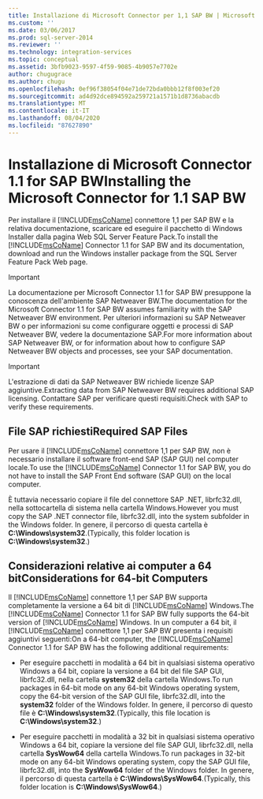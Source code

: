 ```yaml
---
title: Installazione di Microsoft Connector per 1,1 SAP BW | Microsoft Docs
ms.custom: ''
ms.date: 03/06/2017
ms.prod: sql-server-2014
ms.reviewer: ''
ms.technology: integration-services
ms.topic: conceptual
ms.assetid: 3bfb9023-9597-4f59-9085-4b9057e7702e
author: chugugrace
ms.author: chugu
ms.openlocfilehash: 0ef96f38054f04e71de72bda0bbb12f8f003ef20
ms.sourcegitcommit: ad4d92dce894592a259721a1571b1d8736abacdb
ms.translationtype: MT
ms.contentlocale: it-IT
ms.lasthandoff: 08/04/2020
ms.locfileid: "87627890"
---
```

# <a name="installing-the-microsoft-connector-for-11-sap-bw"></a><span data-ttu-id="13024-102">Installazione di Microsoft Connector 1.1 for SAP BW</span><span class="sxs-lookup"><span data-stu-id="13024-102">Installing the Microsoft Connector for 1.1 SAP BW</span></span>
  <span data-ttu-id="13024-103">Per installare il [!INCLUDE[msCoName](../includes/msconame-md.md)] connettore 1,1 per SAP BW e la relativa documentazione, scaricare ed eseguire il pacchetto di Windows Installer dalla pagina Web SQL Server Feature Pack.</span><span class="sxs-lookup"><span data-stu-id="13024-103">To install the [!INCLUDE[msCoName](../includes/msconame-md.md)] Connector 1.1 for SAP BW and its documentation, download and run the Windows installer package from the SQL Server Feature Pack Web page.</span></span>  
  
> [!IMPORTANT]  
>  <span data-ttu-id="13024-104">La documentazione per Microsoft Connector 1.1 for SAP BW presuppone la conoscenza dell'ambiente SAP Netweaver BW.</span><span class="sxs-lookup"><span data-stu-id="13024-104">The documentation for the Microsoft Connector 1.1 for SAP BW assumes familiarity with the SAP Netweaver BW environment.</span></span> <span data-ttu-id="13024-105">Per ulteriori informazioni su SAP Netweaver BW o per informazioni su come configurare oggetti e processi di SAP Netweaver BW, vedere la documentazione SAP.</span><span class="sxs-lookup"><span data-stu-id="13024-105">For more information about SAP Netweaver BW, or for information about how to configure SAP Netweaver BW objects and processes, see your SAP documentation.</span></span>  
  
> [!IMPORTANT]  
>  <span data-ttu-id="13024-106">L'estrazione di dati da SAP Netweaver BW richiede licenze SAP aggiuntive.</span><span class="sxs-lookup"><span data-stu-id="13024-106">Extracting data from SAP Netweaver BW requires additional SAP licensing.</span></span> <span data-ttu-id="13024-107">Contattare SAP per verificare questi requisiti.</span><span class="sxs-lookup"><span data-stu-id="13024-107">Check with SAP to verify these requirements.</span></span>  
  
## <a name="required-sap-files"></a><span data-ttu-id="13024-108">File SAP richiesti</span><span class="sxs-lookup"><span data-stu-id="13024-108">Required SAP Files</span></span>  
 <span data-ttu-id="13024-109">Per usare il [!INCLUDE[msCoName](../includes/msconame-md.md)] connettore 1,1 per SAP BW, non è necessario installare il software front-end SAP (SAP GUI) nel computer locale.</span><span class="sxs-lookup"><span data-stu-id="13024-109">To use the [!INCLUDE[msCoName](../includes/msconame-md.md)] Connector 1.1 for SAP BW, you do not have to install the SAP Front End software (SAP GUI) on the local computer.</span></span>  
  
 <span data-ttu-id="13024-110">È tuttavia necessario copiare il file del connettore SAP .NET, librfc32.dll, nella sottocartella di sistema nella cartella Windows.</span><span class="sxs-lookup"><span data-stu-id="13024-110">However you must copy the SAP .NET connector file, librfc32.dll, into the system subfolder in the Windows folder.</span></span> <span data-ttu-id="13024-111">In genere, il percorso di questa cartella è **C:\Windows\system32**.</span><span class="sxs-lookup"><span data-stu-id="13024-111">(Typically, this folder location is **C:\Windows\system32**.)</span></span>  
  
## <a name="considerations-for-64-bit-computers"></a><span data-ttu-id="13024-112">Considerazioni relative ai computer a 64 bit</span><span class="sxs-lookup"><span data-stu-id="13024-112">Considerations for 64-bit Computers</span></span>  
 <span data-ttu-id="13024-113">Il [!INCLUDE[msCoName](../includes/msconame-md.md)] connettore 1,1 per SAP BW supporta completamente la versione a 64 bit di [!INCLUDE[msCoName](../includes/msconame-md.md)] Windows.</span><span class="sxs-lookup"><span data-stu-id="13024-113">The [!INCLUDE[msCoName](../includes/msconame-md.md)] Connector 1.1 for SAP BW fully supports the 64-bit version of [!INCLUDE[msCoName](../includes/msconame-md.md)] Windows.</span></span> <span data-ttu-id="13024-114">In un computer a 64 bit, il [!INCLUDE[msCoName](../includes/msconame-md.md)] connettore 1,1 per SAP BW presenta i requisiti aggiuntivi seguenti:</span><span class="sxs-lookup"><span data-stu-id="13024-114">On a 64-bit computer, the [!INCLUDE[msCoName](../includes/msconame-md.md)] Connector 1.1 for SAP BW has the following additional requirements:</span></span>  
  
-   <span data-ttu-id="13024-115">Per eseguire pacchetti in modalità a 64 bit in qualsiasi sistema operativo Windows a 64 bit, copiare la versione a 64 bit del file SAP GUI, librfc32.dll, nella cartella **system32** della cartella Windows.</span><span class="sxs-lookup"><span data-stu-id="13024-115">To run packages in 64-bit mode on any 64-bit Windows operating system, copy the 64-bit version of the SAP GUI file, librfc32.dll, into the **system32** folder of the Windows folder.</span></span> <span data-ttu-id="13024-116">In genere, il percorso di questo file è **C:\Windows\system32**.</span><span class="sxs-lookup"><span data-stu-id="13024-116">(Typically, this file location is **C:\Windows\system32**.)</span></span>  
  
-   <span data-ttu-id="13024-117">Per eseguire pacchetti in modalità a 32 bit in qualsiasi sistema operativo Windows a 64 bit, copiare la versione del file SAP GUI, librfc32.dll, nella cartella **SysWow64** della cartella Windows.</span><span class="sxs-lookup"><span data-stu-id="13024-117">To run packages in 32-bit mode on any 64-bit Windows operating system, copy the SAP GUI file, librfc32.dll, into the **SysWow64** folder of the Windows folder.</span></span> <span data-ttu-id="13024-118">In genere, il percorso di questa cartella è **C:\Windows\SysWow64**.</span><span class="sxs-lookup"><span data-stu-id="13024-118">(Typically, this folder location is **C:\Windows\SysWow64**.)</span></span>  
  
  

